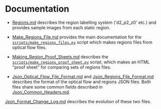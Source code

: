 Documentation
=============

 * [Regions.md](Regions.md) describes the region labelling system ('d2_p2_z0' etc.) and provides
    sample images from each static region.

 * [Make_Regions_File.md](Make_Regions_File.md) provides the main documentation for the [`scripts/make_regions_files.py`](https://github.com/CamHD-Analysis/CamHD_motion_metadata/blob/master/scripts/make_regions_files.py) script which makes regions files from optical flow files.

 * [Making_Region_Proof_Sheets.md](Making_Region_Proof_Sheets.md) describes the [`scripts/make_regions_proof_sheet.py`](https://github.com/CamHD-Analysis/CamHD_motion_metadata/blob/master/scripts/make_regions_proof_sheet.py) script, which makes an HTML "proof sheet" for comparing sets of regions files.

 * [Json_Optical_Flow_File_Format.md](Json_Optical_Flow_File_Format.md) and [Json_Regions_File_Format.md](Json_Regions_File_Format.md) describes the format of the optical flow and regions JSON files.   Both files share some common fields described in [Json_Common_Headers.md](Json_Common_Headers.md).

  [Json_Format_Change_Log.md](Json_Format_Change_Log.md) describes the evolution of these two files.
